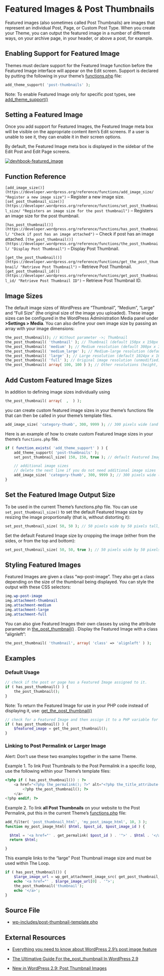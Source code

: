 # Featured Images &amp; Post Thumbnails

Featured images (also sometimes called Post Thumbnails) are images that represent an individual Post, Page, or Custom Post Type. When you create your Theme, you can output the featured image in a number of different ways, on your archive page, in your header, or above a post, for example.

## Enabling Support for Featured Image

Themes must declare support for the Featured Image function before the Featured Image interface will appear on the Edit screen. Support is declared by putting the following in your theme’s [functions.php](https://make.wordpress.org/docs/theme-developer-handbook/theme-basics/theme-functions/ "Theme Functions") file:

```php
add_theme_support( 'post-thumbnails' );
```

Note: To enable Featured Image only for specific post types, see [](https://developer.wordpress.org/reference/functions/add_theme_support/ "Allows a theme to register its support of a certain feature...")[](https://developer.wordpress.org/reference/functions/add_theme_support/)[add\_theme\_support()](https://developer.wordpress.org/reference/functions/add_theme_support/)

## Setting a Featured Image

Once you add support for Featured Images, the Featured Image meta box will be visible on the appropriate content item’s Edit screens. If a user is unable to see it, they can enable it in their screen options.

By default, the Featured Image meta box is displayed in the sidebar of the Edit Post and Edit Page screens.

[![devhbook-featured_image](https://make.wordpress.org/docs/files/2013/02/devhbook-featured_image1.png)](https://make.wordpress.org/docs/files/2013/02/devhbook-featured_image1.png)

## Function Reference

`[add_image_size()](https://developer.wordpress.org/reference/functions/add_image_size/ "Register a new image size")` – Register a new image size.
`[set_post_thumbnail_size()](https://developer.wordpress.org/reference/functions/set_post_thumbnail_size/ "Registers an image size for the post thumbnail")` – Registers an image size for the post thumbnail.

`[has_post_thumbnail()](https://developer.wordpress.org/reference/functions/has_post_thumbnail/ "Check if post has an image attached")` – Check if post has an image attached.
`[the_post_thumbnail()](https://developer.wordpress.org/reference/functions/the_post_thumbnail/ "Display Post Thumbnail")` – Display Post Thumbnail.

`[get_the_post_thumbnail()](https://developer.wordpress.org/reference/functions/get_the_post_thumbnail/ "Retrieve Post Thumbnail")` – Retrieve Post Thumbnail.
`[get_post_thumbnail_id()](https://developer.wordpress.org/reference/functions/get_post_thumbnail_id/ "Retrieve Post Thumbnail ID")` – Retrieve Post Thumbnail ID.

## Image Sizes

The default image sizes of WordPress are “Thumbnail”, “Medium”, “Large” and “Full Size” (the original size of the image you uploaded). These image sizes can be configured in the WordPress Administration Media panel under **\>Settings > Media**. You can also define your own image size by passing an array with your image dimensions:

```php
the_post_thumbnail(); // Without parameter ->; Thumbnail
the_post_thumbnail( 'thumbnail' ); // Thumbnail (default 150px x 150px max)
the_post_thumbnail( 'medium' ); // Medium resolution (default 300px x 300px max)
the_post_thumbnail( 'medium_large' ); // Medium-large resolution (default 768px x no height limit max)
the_post_thumbnail( 'large' ); // Large resolution (default 1024px x 1024px max)
the_post_thumbnail( 'full' ); // Original image resolution (unmodified)
the_post_thumbnail( array( 100, 100 ) ); // Other resolutions (height, width)
```

## Add Custom Featured Image Sizes

In addition to defining image sizes individually using

```php
the_post_thumbnail( array(  ,  ) );
```

you can create custom featured image sizes in your theme’s functions file that can then be called in your theme’s template files.

```php
add_image_size( 'category-thumb', 300, 9999 ); // 300 pixels wide (and unlimited height)
```

Here is an example of how to create custom Featured Image sizes in your theme’s `functions.php` file.

```php
if ( function_exists( 'add_theme_support' ) ) {
    add_theme_support( 'post-thumbnails' );
    set_post_thumbnail_size( 150, 150, true ); // default Featured Image dimensions (cropped)

    // additional image sizes
    // delete the next line if you do not need additional image sizes
    add_image_size( 'category-thumb', 300, 9999 ); // 300 pixels wide (and unlimited height)
}
```

## Set the Featured Image Output Size

To be used in the current Theme’s functions.php file.
You can use `set_post_thumbnail_size()` to set the default Featured Image size by resizing the image proportionally (that is, without distorting it):

```php
set_post_thumbnail_size( 50, 50 ); // 50 pixels wide by 50 pixels tall, resize mode
```

Set the default Featured Image size by cropping the image (either from the sides, or from the top and bottom):

```php
set_post_thumbnail_size( 50, 50, true ); // 50 pixels wide by 50 pixels tall, crop mode
```

## Styling Featured Images

Featured Images are given a class “wp-post-image”. They also get a class depending on the size of the thumbnail being displayed. You can style the output with these CSS selectors:

```css
img.wp-post-image
img.attachment-thumbnail
img.attachment-medium
img.attachment-large
img.attachment-full
```

You can also give Featured Images their own classes by using the attribute parameter in [](https://developer.wordpress.org/reference/functions/the_post_thumbnail/ "Display Post Thumbnail")[the\_post\_thumbnail()](https://developer.wordpress.org/reference/functions/the_post_thumbnail/) .
Display the Featured Image with a class “alignleft”:

```php
the_post_thumbnail( 'thumbnail', array( 'class' => 'alignleft' ) );
```

## Examples

### Default Usage

```php
// check if the post or page has a Featured Image assigned to it.
if ( has_post_thumbnail() ) {
    the_post_thumbnail();
}
```

Note: To return the Featured Image for use in your PHP code instead of displaying it, use: [](https://developer.wordpress.org/reference/functions/get_the_post_thumbnail/ "Retrieve Post Thumbnail")[](https://developer.wordpress.org/reference/functions/get_the_post_thumbnail/)[get\_the\_post\_thumbnail()](https://developer.wordpress.org/reference/functions/get_the_post_thumbnail/)

```php
// check for a Featured Image and then assign it to a PHP variable for later use
if ( has_post_thumbnail() ) {
    $featured_image = get_the_post_thumbnail();
}
```

### Linking to Post Permalink or Larger Image

Alert: Don’t use these two examples together in the same Theme.

Example 1. To link Post Thumbnails to the Post Permalink in a specific loop, use the following within your Theme’s template files:

```php
<?php if ( has_post_thumbnail()) : ?>
    <a href="<?php the_permalink(); ?>" alt="<?php the_title_attribute(); ?>">
        <?php the_post_thumbnail(); ?>
    </a>
<?php endif; ?>
```

Example 2. To link **all Post Thumbnails** on your website to the Post Permalink, put this in the current Theme’s [functions.php](https://make.wordpress.org/docs/theme-developer-handbook/part-one-theme-basics/theme-functions/ "Theme Functions") file:

```php
add_filter( 'post_thumbnail_html', 'my_post_image_html', 10, 3 );
function my_post_image_html( $html, $post_id, $post_image_id ) {

  $html = '<a href="' . get_permalink( $post_id ) . '">' . $html . '</a>';
  return $html;

}
```

This example links to the “large” Post Thumbnail image size and must be used within The Loop.

```php
if ( has_post_thumbnail()) {
    $large_image_url = wp_get_attachment_image_src( get_post_thumbnail_id(), 'large');
    echo '<a href="' . $large_image_url[0] . '">';
    the_post_thumbnail('thumbnail');
    echo '</a>';
}
```

## Source File

*   [wp-includes/post-thumbnail-template.php](https://core.trac.wordpress.org/browser/tags/3.5.1/wp-includes/post-thumbnail-template.php#L0)

## External Resources

*   [Everything you need to know about WordPress 2.9’s post image feature](http://justintadlock.com/archives/2009/11/16/everything-you-need-to-know-about-wordpress-2-9s-post-image-feature)

*   [The Ultimative Guide For the\_post\_thumbnail In WordPress 2.9](http://wpengineer.com/the-ultimative-guide-for-the_post_thumbnail-in-wordpress-2-9/)

*   [New in WordPress 2.9: Post Thumbnail Images](http://markjaquith.wordpress.com/2009/12/23/new-in-wordpress-2-9-post-thumbnail-images/)

